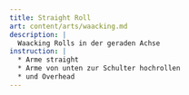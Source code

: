 ```yaml
---
title: Straight Roll
art: content/arts/waacking.md
description: |
  Waacking Rolls in der geraden Achse
instruction: |
  * Arme straight
  * Arme von unten zur Schulter hochrollen
  * und Overhead
---
```


